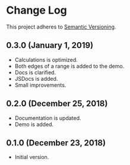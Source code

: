 # Change Log
This project adheres to [Semantic Versioning](http://semver.org/).

## 0.3.0 (January 1, 2019)
* Calculations is optimized.
* Both edges of a range is added to the demo.
* Docs is clarified.
* JSDocs is added.
* Small improvements.

## 0.2.0 (December 25, 2018)
* Documentation is updated.
* Demo is added.

## 0.1.0 (December 23, 2018)
* Initial version.
